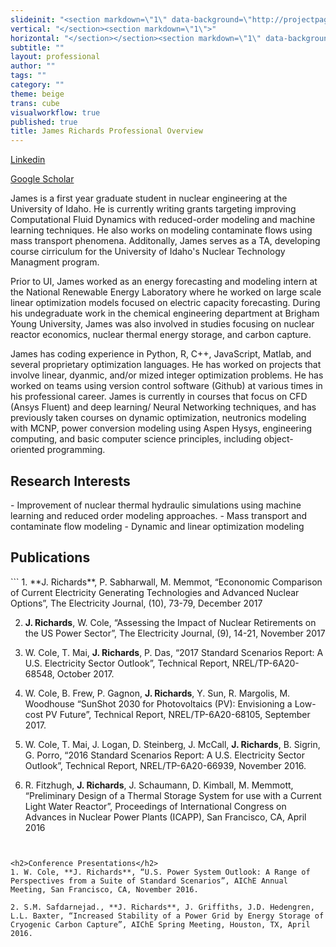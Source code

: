```yaml
---
slideinit: "<section markdown=\"1\" data-background=\"http://projectpages.github.io/project-pages/img/slidebackground.png\"><section markdown=\"1\">"
vertical: "</section><section markdown=\"1\">"
horizontal: "</section></section><section markdown=\"1\" data-background=\"http://projectpages.github.io/project-pages/img/slidebackground.png\"><section markdown=\"1\">"
subtitle: ""
layout: professional
author: ""
tags: ""
category: ""
theme: beige
trans: cube
visualworkflow: true
published: true
title: James Richards Professional Overview
---
```




[Linkedin](https://www.linkedin.com/in/jderrill)

[Google Scholar](https://scholar.google.com/citations?user=vfOOtcUAAAAJ&hl=en)


James is a first year graduate student in nuclear engineering at the University of Idaho. He is currently writing grants targeting improving Computational Fluid Dynamics with reduced-order modeling and machine learning techniques. He also works on modeling contaminate flows using mass transport phenomena. Additonally, James serves as a TA, developing course cirriculum for the University of Idaho's Nuclear Technology Managment program.

Prior to UI, James worked as an energy forecasting and modeling intern at the National Renewable Energy Laboratory where he worked on large scale linear optimization models focused on electric capacity forecasting. During his undegraduate work in the chemical engineering department at Brigham Young University, James was also involved in studies focusing on nuclear reactor economics, nuclear thermal energy storage, and carbon capture.

James has coding experience in Python, R, C++, JavaScript, Matlab, and several proprietary optimization languages. He has worked on projects that involve linear, dyanmic, and/or mized integer optimization problems. He has worked on teams using version control software (Github) at various times in his professional career. James is currently in courses that focus on CFD (Ansys Fluent) and deep learning/ Neural Networking techniques, and has previously taken courses on dynamic optimization, neutronics modeling with MCNP, power conversion modeling using Aspen Hysys, engineering computing, and basic computer science principles, including object-oriented programming.   

<h2>Research Interests</h2>
- Improvement of nuclear thermal hydraulic simulations using machine learning and reduced order modeling approaches.
- Mass transport and contaminate flow modeling
- Dynamic and linear optimization modeling


<h2>Publications</h2>
```
1. **J. Richards**, P. Sabharwall, M. Memmot, “Econonomic Comparison of Current Electricity Generating Technologies and Advanced Nuclear Options”, The Electricity Journal, (10), 73-79, December 2017 
 
2. **J. Richards**, W. Cole, “Assessing the Impact of Nuclear Retirements on the US Power Sector”, The Electricity Journal, (9), 14-21, November 2017 
 
3. W. Cole, T. Mai, **J. Richards**, P. Das, “2017 Standard Scenarios Report: A U.S. Electricity Sector Outlook”, Technical Report, NREL/TP-6A20-68548, October 2017. 
 
4. W. Cole, B. Frew, P. Gagnon, **J. Richards**, Y. Sun, R. Margolis, M. Woodhouse “SunShot 2030 for Photovoltaics (PV): Envisioning a Low-cost PV Future”, Technical Report, NREL/TP-6A20-68105, September 2017. 
 
5. W. Cole, T. Mai, J. Logan, D. Steinberg, J. McCall, **J. Richards**, B. Sigrin, G. Porro, “2016 Standard Scenarios Report: A U.S. Electricity Sector Outlook”, Technical Report, NREL/TP-6A20-66939, November 2016. 
 
6. R. Fitzhugh, **J. Richards**, J. Schaumann, D. Kimball, M. Memmott, “Preliminary Design of a Thermal Storage System for use with a Current Light Water Reactor”, Proceedings of International Congress on Advances in Nuclear Power Plants (ICAPP), San Francisco, CA, April 2016 
```


<h2>Conference Presentations</h2>
1. W. Cole, **J. Richards**, “U.S. Power System Outlook: A Range of Perspectives from a Suite of Standard Scenarios”, AIChE Annual Meeting, San Francisco, CA, November 2016. 
 
2. S.M. Safdarnejad., **J. Richards**, J. Griffiths, J.D. Hedengren, L.L. Baxter, “Increased Stability of a Power Grid by Energy Storage of Cryogenic Carbon Capture”, AIChE Spring Meeting, Houston, TX, April 2016.
